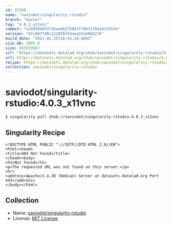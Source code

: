 ```yaml
---
id: 15388
name: "saviodot/singularity-rstudio"
branch: "master"
tag: "4.0.3_x11vnc"
commit: "e24958483372baadb2f5047ff8b21f0a24c5353e"
version: "bfc8977d0c1228f6f54aea23cb0b5276"
build_date: "2021-01-25T18:55:24.469Z"
size_mb: 3095.0
size: 955559967
sif: "https://datasets.datalad.org/shub/saviodot/singularity-rstudio/4.0.3_x11vnc/2021-01-25-e2495848-bfc8977d/bfc8977d0c1228f6f54aea23cb0b5276.sif"
url: https://datasets.datalad.org/shub/saviodot/singularity-rstudio/4.0.3_x11vnc/2021-01-25-e2495848-bfc8977d/
recipe: https://datasets.datalad.org/shub/saviodot/singularity-rstudio/4.0.3_x11vnc/2021-01-25-e2495848-bfc8977d/Singularity
collection: saviodot/singularity-rstudio
---
```


# saviodot/singularity-rstudio:4.0.3_x11vnc

```bash
$ singularity pull shub://saviodot/singularity-rstudio:4.0.3_x11vnc
```

## Singularity Recipe

```singularity
<!DOCTYPE HTML PUBLIC "-//IETF//DTD HTML 2.0//EN">
<html><head>
<title>404 Not Found</title>
</head><body>
<h1>Not Found</h1>
<p>The requested URL was not found on this server.</p>
<hr>
<address>Apache/2.4.38 (Debian) Server at datasets.datalad.org Port 443</address>
</body></html>
```

## Collection

 - Name: [saviodot/singularity-rstudio](https://github.com/saviodot/singularity-rstudio)
 - License: [MIT License](https://api.github.com/licenses/mit)

